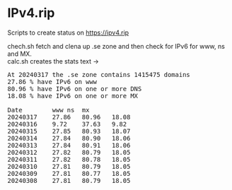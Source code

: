 # IPv4.rip
Scripts to create status on https://ipv4.rip

chech.sh fetch and clena up .se zone and then check for IPv6 for www, ns and MX.<br>
calc.sh creates the stats text ->

<pre>
At 20240317 the .se zone contains 1415475 domains
27.86 % have IPv6 on www
80.96 % have IPv6 on one or more DNS
18.08 % have IPv6 on one or more MX

Date		www	ns	mx
20240317	27.86	80.96	18.08
20240316	9.72	37.63	9.82
20240315	27.85	80.93	18.07
20240314	27.84	80.90	18.06
20240313	27.84	80.91	18.06
20240312	27.82	80.79	18.05
20240311	27.82	80.78	18.05
20240310	27.81	80.79	18.05
20240309	27.81	80.77	18.05
20240308	27.81	80.79	18.05
